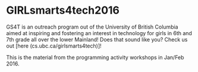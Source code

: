 # GIRLsmarts4tech2016

GS4T is an outreach program out of the University of British Columbia aimed at inspiring and fostering an interest in technology for girls in 6th and 7th grade all over the lower Mainland! 
Does that sound like you? Check us out [here (cs.ubc.ca/girlsmarts4tech)]!

This is the material from the programming activity workshops in Jan/Feb 2016.  
